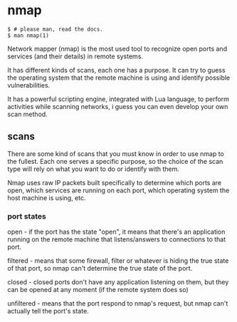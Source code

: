 # nmap

```prompt
$ # please man, read the docs.
$ man nmap(1)
```

Network mapper (nmap) is the most used tool to recognize open
ports and services (and their details) in remote systems.

It has different kinds of scans, each one has a purpose. It can
try to guess the operating system that the remote machine is
using and identify possible vulnerabilities.

It has a powerful scripting engine, integrated with Lua language,
to perform activities while scanning networks, i guess you can
even develop your own scan method.

## scans

There are some kind of scans that you must know in order to
use nmap to the fullest. Each one serves a specific purpose,
so the choice of the scan type will rely on what you want to
do or identify with them.

Nmap uses raw IP packets built specifically to determine which
ports are open, which services are running on each port, which
operating system the host machine is using, etc.

### port states

open - if the port has the state "open", it means that there's
an application running on the remote machine that listens/answers
to connections to that port.

filtered - means that some firewall, filter or whatever is hiding
the true state of that port, so nmap can't determine the true
state of the port.

closed - closed ports don't have any application listening on
them, but they can be opened at any moment (if the remote system
does so)

unfiltered - means that the port respond to nmap's request, but
nmap can't actually tell the port's state.

